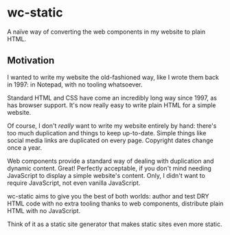 # wc-static

A naïve way of converting the web components in my website to plain HTML.

## Motivation

I wanted to write my website the old-fashioned way, like I wrote them back in 1997: in Notepad, with no tooling whatsoever.

Standard HTML and CSS have come an incredibly long way since 1997, as has browser support. It's now really easy to write plain HTML for a simple website.

Of course, I don't _really_ want to write my website entirely by hand: there's too much duplication and things to keep up-to-date. Simple things like social media links are duplicated on every page. Copyright dates change once a year.

Web components provide a standard way of dealing with duplication and dynamic content. Great! Perfectly acceptable, if you don't mind needing JavaScript to display a simple website's content. Only, I didn't want to require JavaScript, not even vanilla JavaScript.

wc-static aims to give you the best of both worlds: author and test DRY HTML code with no extra tooling thanks to web components, distribute plain HTML with no JavaScript.

Think of it as a static site generator that makes static sites even more static.
